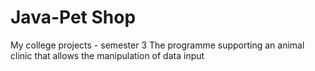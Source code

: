 # Java-Pet Shop
My college projects - semester 3
The programme supporting an animal clinic that allows the manipulation of data input
